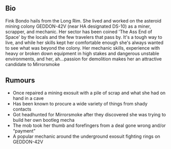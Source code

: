 
## Bio 

Fink Bondo hails from the Long Rim. She lived and worked on the asteroid mining colony GEDDON-42V (near HA designated DS-10) as a miner, scrapper, and mechanic. Her sector has been coined 'The Ass End of Space' by the locals and the few travelers that pass by. It's a tough way to live, and while her skills kept her comfortable enough she's always wanted to see what was beyond the colony. Her mechanic skills, experience with heavy or broken down equipment in high stakes and dangerous unstable environments, and her, ah…passion for demolition makes her an attractive candidate to Mirrorsmoke

## Rumours

* Once repaired a mining exosuit with a pile of scrap and what she had on hand in a cave
* Has been known to procure a wide variety of things from shady contacts  
* Got headhunted for Mirrorsmoke after they discovered she was trying to build her own bootleg mecha
* The mob took her thumb and forefingers from a deal gone wrong and/or “payment”
* A popular mechanic around the underground exosuit fighting rings on GEDDON-42V
